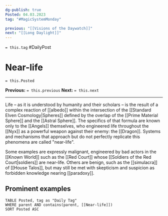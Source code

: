 ```yaml
---
dg-publish: true
Posted: 04.03.2023
tag: "#MagicSystemMonday"

previous: "[[Visions of the Daywatch]]"
next: "[[Long Daylight]]"
---
```

`= this.tag` #DailyPost 
# Near-life
`= this.Posted`

**Previous:** `= this.previous`
**Next:** `= this.next`

---

Life – as it is understood by humanity and their scholars – is the result of a complex reaction of [[albedo]] within the intersection of the [[Standard Elven Cosmology|Spheres]] defined by the overlap of the [[Prime Material Sphere]] and the [[Astral Sphere]]. The specifics of that formula are known only to the [[Angels]] themselves, who engineered life throughout the [[Nyx]] as a powerful weapon against their enemy: the [[Dragon]]. Systems and mechanisms that approach but do not perfectly replicate this phenomena are called "near-life".

Some examples are expressly malignant, engineered by bad actors in the [[Known World]] such as the [[Red Court]] whose [[Soldiers of the Red Court|soldiers]] are near-life. Others are benign, such as the [[simulacra]] of [[House Talos]], but may still be met with skepticism and suspicion as forbidden knowledge nearing [[paradoxy]].

## Prominent examples
```dataview
TABLE Posted, tag as "Daily Tag"
WHERE parent AND contains(parent, [[Near-life]])
SORT Posted ASC
```
